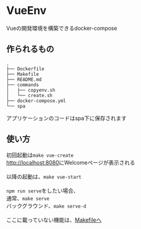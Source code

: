# VueEnv
Vueの開発環境を構築できるdocker-compose

## 作られるもの

```
.
├── Dockerfile
├── Makefile
├── README.md
├── commands
│   ├── copyenv.sh
│   └── create.sh
├── docker-compose.yml
└── spa
```

アプリケーションのコードはspa下に保存されます

## 使い方

初回起動は`make vue-create`<br>
[http://localhost:8080](http://localhost:8080)にWelcomeページが表示される<br>
<br>
以降の起動は、`make vue-start`<br>
<br>
`npm run serve`をしたい場合、<br>
通常、`make serve`<br>
バックグラウンド、`make serve-d`<br>
<br>
ここに載っていない機能は、[Makefileへ](https://github.com/yCroma/VueEnv/blob/master/Makefile)

#
